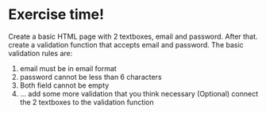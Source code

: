# Exercise time!

Create a basic HTML page with 2 textboxes, email and password. After that. create a validation function that accepts email and password. The basic validation
rules are:
1. email must be in email format
2. password cannot be less than 6 characters
3. Both field cannot be empty
4. ... add some more validation that you think necessary
(Optional) connect the 2 textboxes to the validation function